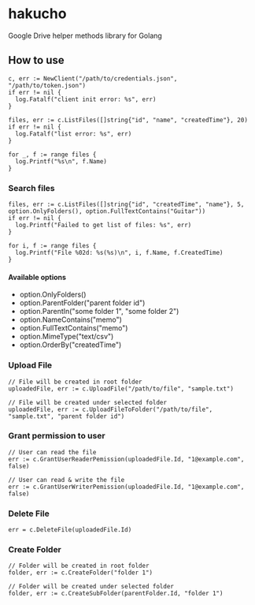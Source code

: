 # hakucho
Google Drive helper methods library for Golang

## How to use

```
c, err := NewClient("/path/to/credentials.json", "/path/to/token.json")
if err != nil {
  log.Fatalf("client init error: %s", err)
}

files, err := c.ListFiles([]string{"id", "name", "createdTime"}, 20)
if err != nil {
  log.Fatalf("list error: %s", err)
}

for _, f := range files {
  log.Printf("%s\n", f.Name)
}

```

### Search files

```
files, err := c.ListFiles([]string{"id", "createdTime", "name"}, 5, option.OnlyFolders(), option.FullTextContains("Guitar"))
if err != nil {
  log.Printf("Failed to get list of files: %s", err)
}

for i, f := range files {
  log.Printf("File %02d: %s(%s)\n", i, f.Name, f.CreatedTime)
}
```

#### Available options
* option.OnlyFolders()
* option.ParentFolder("parent folder id")
* option.ParentIn("some folder 1", "some folder 2")
* option.NameContains("memo")
* option.FullTextContains("memo")
* option.MimeType("text/csv")
* option.OrderBy("createdTime")

### Upload File

```
// File will be created in root folder
uploadedFile, err := c.UploadFile("/path/to/file", "sample.txt")

// File will be created under selected folder
uploadedFile, err := c.UploadFileToFolder("/path/to/file", "sample.txt", "parent folder id")
```

### Grant permission to user

```
// User can read the file
err := c.GrantUserReaderPemission(uploadedFile.Id, "1@example.com", false)

// User can read & write the file
err := c.GrantUserWriterPemission(uploadedFile.Id, "1@example.com", false)
```

### Delete File

```
err = c.DeleteFile(uploadedFile.Id)
```

### Create Folder

```
// Folder will be created in root folder
folder, err := c.CreateFolder("folder 1")

// Folder will be created under selected folder
folder, err := c.CreateSubFolder(parentFolder.Id, "folder 1")
```
